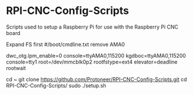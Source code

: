 # RPI-CNC-Config-Scripts
Scripts used to setup a Raspberry Pi for use with the Raspberry Pi CNC board


  Expand FS first
  #/boot/cmdline.txt remove AMA0

  dwc_otg.lpm_enable=0 console=ttyAMA0,115200 kgdboc=ttyAMA0,115200 console=tty1 root=/dev/mmcblk0p2 rootfstype=ext4 elevator=deadline   rootwait

  cd ~
  git clone https://github.com/Protoneer/RPI-CNC-Config-Scripts.git
  cd RPI-CNC-Config-Scripts/
  sudo ./setup.sh


